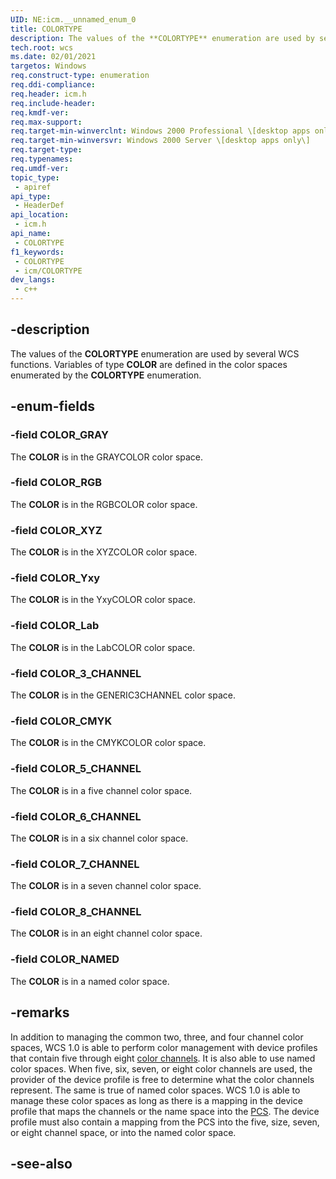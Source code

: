```yaml
---
UID: NE:icm.__unnamed_enum_0
title: COLORTYPE
description: The values of the **COLORTYPE** enumeration are used by several WCS functions. Variables of type **COLOR** are defined in the color spaces enumerated by the **COLORTYPE** enumeration.
tech.root: wcs
ms.date: 02/01/2021
targetos: Windows
req.construct-type: enumeration
req.ddi-compliance: 
req.header: icm.h
req.include-header: 
req.kmdf-ver: 
req.max-support: 
req.target-min-winverclnt: Windows 2000 Professional \[desktop apps only\]
req.target-min-winversvr: Windows 2000 Server \[desktop apps only\]
req.target-type: 
req.typenames: 
req.umdf-ver: 
topic_type:
 - apiref
api_type:
 - HeaderDef
api_location:
 - icm.h
api_name:
 - COLORTYPE
f1_keywords:
 - COLORTYPE
 - icm/COLORTYPE
dev_langs:
 - c++
---
```


## -description

The values of the **COLORTYPE** enumeration are used by several WCS functions. Variables of type **COLOR** are defined in the color spaces enumerated by the **COLORTYPE** enumeration.

## -enum-fields

### -field COLOR_GRAY

The **COLOR** is in the GRAYCOLOR color space.

### -field COLOR_RGB

The **COLOR** is in the RGBCOLOR color space.

### -field COLOR_XYZ

The **COLOR** is in the XYZCOLOR color space.

### -field COLOR_Yxy

The **COLOR** is in the YxyCOLOR color space.

### -field COLOR_Lab

The **COLOR** is in the LabCOLOR color space.

### -field COLOR_3_CHANNEL

The **COLOR** is in the GENERIC3CHANNEL color space.

### -field COLOR_CMYK

The **COLOR** is in the CMYKCOLOR color space.

### -field COLOR_5_CHANNEL

The **COLOR** is in a five channel color space.

### -field COLOR_6_CHANNEL

The **COLOR** is in a six channel color space.

### -field COLOR_7_CHANNEL

The **COLOR** is in a seven channel color space.

### -field COLOR_8_CHANNEL

The **COLOR** is in an eight channel color space.

### -field COLOR_NAMED

The **COLOR** is in a named color space.

## -remarks

In addition to managing the common two, three, and four channel color spaces, WCS 1.0 is able to perform color management with device profiles that contain five through eight [color channels](c.md). It is also able to use named color spaces. When five, six, seven, or eight color channels are used, the provider of the device profile is free to determine what the color channels represent. The same is true of named color spaces. WCS 1.0 is able to manage these color spaces as long as there is a mapping in the device profile that maps the channels or the name space into the [PCS](p.md). The device profile must also contain a mapping from the PCS into the five, size, seven, or eight channel space, or into the named color space.

## -see-also
